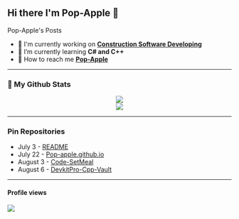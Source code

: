 ## Hi there I'm Pop-Apple 🤍

<!--
  [![trophy](https://github-profile-trophy.vercel.app/?username=Pop-Apple&theme=onedark)](https://github.com/ryo-ma/github-profile-trophy)
-->

Pop-Apple's Posts

* 🖤 I'm currently working on **[Construction Software Developing](https://github.com/Pop-Apple/Pop-Apple/blob/main/image/Construction_Formulation_Calculator.png?raw=true)**
* 🤍 I’m currently learning **C# and C++**
* 🖤 How to reach me **[Pop-Apple](https://github.com/Pop-Apple)**

---

### 
<!--
<p align="center"> 
  <img src="https://github.com/Pop-Apple/Pop-Apple/blob/main/image/Sky%20City.gif?raw=true" />
</p>
-->

### 👀 My Github Stats
<p align=center>

<img src="https://github-readme-stats.vercel.app/api?username=Pop-Apple&show_icons=true&theme=nord">
<br>
<img src="https://github-readme-stats.vercel.app/api/top-langs/?username=Pop-Apple&layout=compact&theme=nord">

</p>

---

### Pin Repositories

* July 3 - [README](https://github.com/Pop-Apple/Pop-Apple) 
* July 22 - [Pop-apple.github.io](https://github.com/Pop-Apple/Pop-Apple.github.io)
* August 3 - [Code-SetMeal](https://github.com/Pop-Apple/Code-SetMeal)
* August 6 - [DevkitPro-Cpp-Vault](https://github.com/Pop-Apple/Cpp-Vault)

---

#### Profile views
<img src="https://komarev.com/ghpvc/?username=Pop-Apple">
